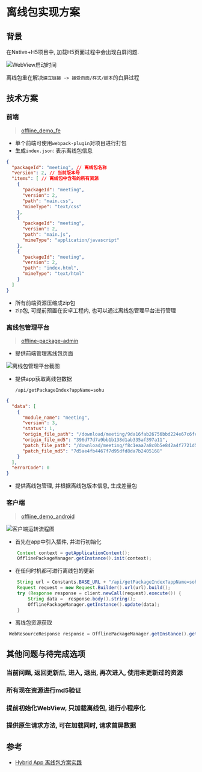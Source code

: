 # 离线包实现方案

## 背景

  在Native+H5项目中, 加载H5页面过程中会出现白屏问题.

  ![WebView启动时间](https://awps-assets.meituan.net/mit-x/blog-images-bundle-2017/9a2f8beb.png)

  离线包重在解决`建立链接 -> 接受页面/样式/脚本`的白屏过程

## 技术方案

### 前端

> [offline_demo_fe](https://github.com/zhangrunhao/offline_demo_fe)

* 单个前端可使用`webpack-plugin`对项目进行打包
* 生成`index.json`: 表示离线包信息

```json
{
  "packageId": "meeting", // 离线包名称
  "version": 2, // 当前版本号
  "items": [ // 离线包中含有的所有资源
    {
      "packageId": "meeting",
      "version": 2,
      "path": "main.css",
      "mimeType": "text/css"
    },
    {
      "packageId": "meeting",
      "version": 2,
      "path": "main.js",
      "mimeType": "application/javascript"
    },
    {
      "packageId": "meeting",
      "version": 2,
      "path": "index.html",
      "mimeType": "text/html"
    }
  ]
}
```

* 所有前端资源压缩成zip包
* zip包, 可提前预置在安卓工程内, 也可以通过离线包管理平台进行管理

### 离线包管理平台

> [offline-package-admin](https://github.com/mcuking/offline-package-admin)

* 提供前端管理离线包页面

 ![离线包管理平台截图](https://zhangrunhao.oss-cn-beijing.aliyuncs.com/blog/offline-package/Jietu20200713-162120.jpg)

* 提供app获取离线包数据

  `/api/getPackageIndex?appName=sohu`

```json
{
  "data": [
    {
      "module_name": "meeting",
      "version": 3,
      "status": 1,
      "origin_file_path": "/download/meeting/9da16fab26756bbd224e67c6fc772556",
      "origin_file_md5": "396d77d7a9bb1b138d1ab335af397a11",
      "patch_file_path": "/download/meeting/f8c1eaa7a8c0b5e842a4f7721d5caf86",
      "patch_file_md5": "7d5ae4fb4467f7d95dfd8da7b2405168"
    }
  ],
  "errorCode": 0
}
```

* 提供离线包管理, 并根据离线包版本信息, 生成差量包

### 客户端

> [offline_demo_android](https://github.com/zhangrunhao/offline_demo_android)

 ![客户端运转流程图](https://zhangrunhao.oss-cn-beijing.aliyuncs.com/blog/offline-package/inittandupdate.png)

* 首先在app中引入插件, 并进行初始化

```java
    Context context = getApplicationContext();
    OfflinePackageManager.getInstance().init(context);
```

* 在任何时机都可进行离线包的更新

```java
    String url = Constants.BASE_URL + "/api/getPackageIndex?appName=sohu";
    Request request = new Request.Builder().url(url).build();
    try (Response response = client.newCall(request).execute()) {
        String data =  response.body().string();
        OfflinePackageManager.getInstance().update(data);
    }
```

* 离线包资源获取

```java
 WebResourceResponse response = OfflinePackageManager.getInstance().getWebResponseResource(packageId, path);
```

## 其他问题与待完成选项

### 当前问题, 返回更新后, 进入, 退出, 再次进入, 使用未更新过的资源

### 所有现在资源进行md5验证

### 提前初始化WebView, 只加载离线包, 进行小程序化

### 提供原生请求方法, 可在加载同时, 请求首屏数据

## 参考

* [Hybrid App 离线包方案实践](https://github.com/mcuking/blog/issues/63)
